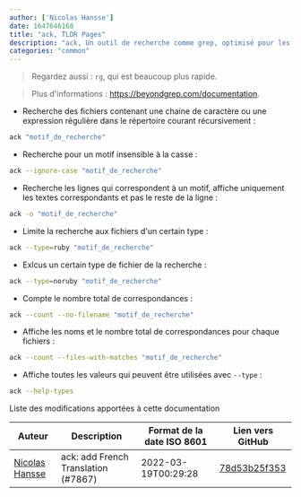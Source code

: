 ```yaml
---
author: ['Nicolas Hansse']
date: 1647646168
title: "ack, TLDR Pages"
description: "ack, Un outil de recherche comme grep, optimisé pour les développeurs."
categories: "common"
---
```

> Regardez aussi : `rg`, qui est beaucoup plus rapide.

> Plus d'informations : <https://beyondgrep.com/documentation>.

- Recherche des fichiers contenant une chaine de caractère ou une expression régulière dans le répertoire courant récursivement :

```bash
ack "motif_de_recherche"
```

- Recherche pour un motif insensible à la casse :

```bash
ack --ignore-case "motif_de_recherche"
```

- Recherche les lignes qui correspondent à un motif, affiche uniquement les textes correspondants et pas le reste de la ligne :

```bash
ack -o "motif_de_recherche"
```

- Limite la recherche aux fichiers d'un certain type :

```bash
ack --type=ruby "motif_de_recherche"
```

- Exlcus un certain type de fichier de la recherche :

```bash
ack --type=noruby "motif_de_recherche"
```

- Compte le nombre total de correspondances :

```bash
ack --count --no-filename "motif_de_recherche"
```

- Affiche les noms et le nombre total de correspondances pour chaque fichiers :

```bash
ack --count --files-with-matches "motif_de_recherche"
```

- Affiche toutes les valeurs qui peuvent être utilisées avec `--type` :

```bash
ack --help-types
```
Liste des modifications apportées à cette documentation


Auteur | Description | Format de la date ISO 8601 | Lien vers GitHub
------|-----|-----|-----
[Nicolas Hansse](mailto:nico.hansse@gmail.com) | ack: add French Translation (#7867) | 2022-03-19T00:29:28 | [78d53b25f353](https://github.com/tldr-pages/tldr/commit/78d53b25f353ab80da3b5a48f0f8e55a4a799fcd)

